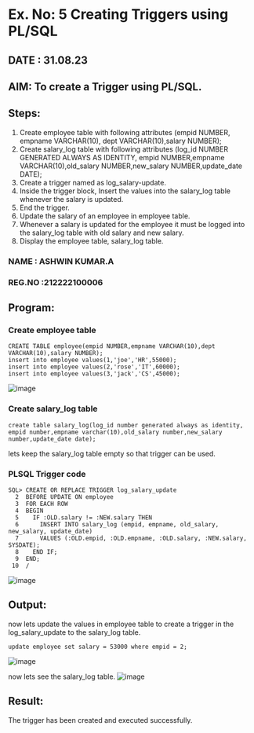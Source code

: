 # Ex. No: 5 Creating Triggers using PL/SQL
## DATE : 31.08.23
## AIM: To create a Trigger using PL/SQL.

## Steps:
1. Create employee table with following attributes (empid NUMBER, empname VARCHAR(10), dept VARCHAR(10),salary NUMBER);
2. Create salary_log table with following attributes (log_id NUMBER GENERATED ALWAYS AS IDENTITY, empid NUMBER,empname VARCHAR(10),old_salary NUMBER,new_salary NUMBER,update_date DATE);
3. Create a trigger named as log_salary-update.
4. Inside the trigger block, Insert the values into the salary_log table whenever the salary is updated.
5. End the trigger.
6. Update the salary of an employee in employee table.
7. Whenever a salary is updated for the employee it must be logged into the salary_log table with old salary and new salary.
8. Display the employee table, salary_log table.

### NAME : ASHWIN KUMAR.A
### REG.NO :212222100006 
## Program:
### Create employee table
```
CREATE TABLE employee(empid NUMBER,empname VARCHAR(10),dept VARCHAR(10),salary NUMBER);
insert into employee values(1,'joe','HR',55000);
insert into employee values(2,'rose','IT',60000);
insert into employee values(3,'jack','CS',45000);
```
![image](https://github.com/ASHWINKUMAR2903/Ex-No-5-Creating-Triggers-using-PL-SQL/assets/119407186/f6a96a8c-07e0-4f9a-bda8-81e5f83a5056)

### Create salary_log table
```
create table salary_log(log_id number generated always as identity, empid number,empname varchar(10),old_salary number,new_salary number,update_date date);
```
lets keep the salary_log table empty so that trigger can be used.
### PLSQL Trigger code
```
SQL> CREATE OR REPLACE TRIGGER log_salary_update
  2  BEFORE UPDATE ON employee
  3  FOR EACH ROW
  4  BEGIN
  5    IF :OLD.salary != :NEW.salary THEN
  6      INSERT INTO salary_log (empid, empname, old_salary, new_salary, update_date)
  7      VALUES (:OLD.empid, :OLD.empname, :OLD.salary, :NEW.salary, SYSDATE);
  8    END IF;
  9  END;
 10  /
```
![image](https://github.com/ASHWINKUMAR2903/Ex-No-5-Creating-Triggers-using-PL-SQL/assets/119407186/08302b6b-8748-4c86-b286-1ceaa91b2d7b)
## Output:
now lets update the values in employee table to create a trigger in the log_salary_update to the salary_log table.
```
update employee set salary = 53000 where empid = 2;
```
![image](https://github.com/ASHWINKUMAR2903/Ex-No-5-Creating-Triggers-using-PL-SQL/assets/119407186/e1e67d14-0212-4d04-b256-a945d7df42b0)

now lets see the salary_log table.
![image](https://github.com/ASHWINKUMAR2903/Ex-No-5-Creating-Triggers-using-PL-SQL/assets/119407186/2594d128-c1fc-41c7-a8ff-770ec6e838e8)

## Result:
The trigger has been created and executed successfully.
